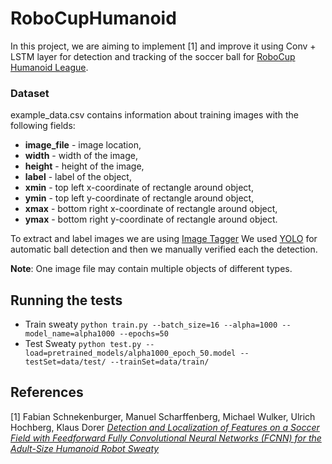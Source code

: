 # RoboCupHumanoid
In this project, we are aiming to implement [1] and improve it using Conv + LSTM layer for detection and tracking of the soccer ball for <a href="https://www.robocuphumanoid.org/">RoboCup Humanoid League</a>.

### Dataset
example_data.csv contains information about training images with the following fields:
<ul>
  <li><b>image_file</b> - image location,</li>
  <li><b>width</b> - width of the image,</li>
  <li><b>height</b> - height of the image,</li>
  <li><b>label</b> - label of the object,</li>
  <li><b>xmin</b> - top left x-coordinate of rectangle around object,</li>
  <li><b>ymin</b> - top left y-coordinate of rectangle around object,</li>
  <li><b>xmax</b> - bottom right x-coordinate of rectangle around object,</li>
  <li><b>ymax</b> - bottom right y-coordinate of rectangle around object.</li>
</ul>

To extract and label images we are using <a href="https://imagetagger.bit-bots.de/images/">Image Tagger</a>
We used <a href="https://pjreddie.com/darknet/yolo/">YOLO</a> for automatic ball detection and then we manually verified each the detection.

<b>Note</b>: One image file may contain multiple objects of different types.


## Running the tests


- Train sweaty
`python train.py --batch_size=16 --alpha=1000 --model_name=alpha1000 --epochs=50
`
- Test Sweaty
`python test.py --load=pretrained_models/alpha1000_epoch_50.model --testSet=data/test/ --trainSet=data/train/`





## References
[1] Fabian Schnekenburger, Manuel Scharffenberg, Michael Wulker, Ulrich Hochberg, Klaus Dorer [*Detection and Localization of Features on a Soccer Field with Feedforward Fully Convolutional Neural Networks (FCNN) for the Adult-Size Humanoid Robot Sweaty*](http://lofarolabs.com/events/robocup/ws17/papers/Humanoids_RoboCup_Workshop_2017_pape_4.pdf)

